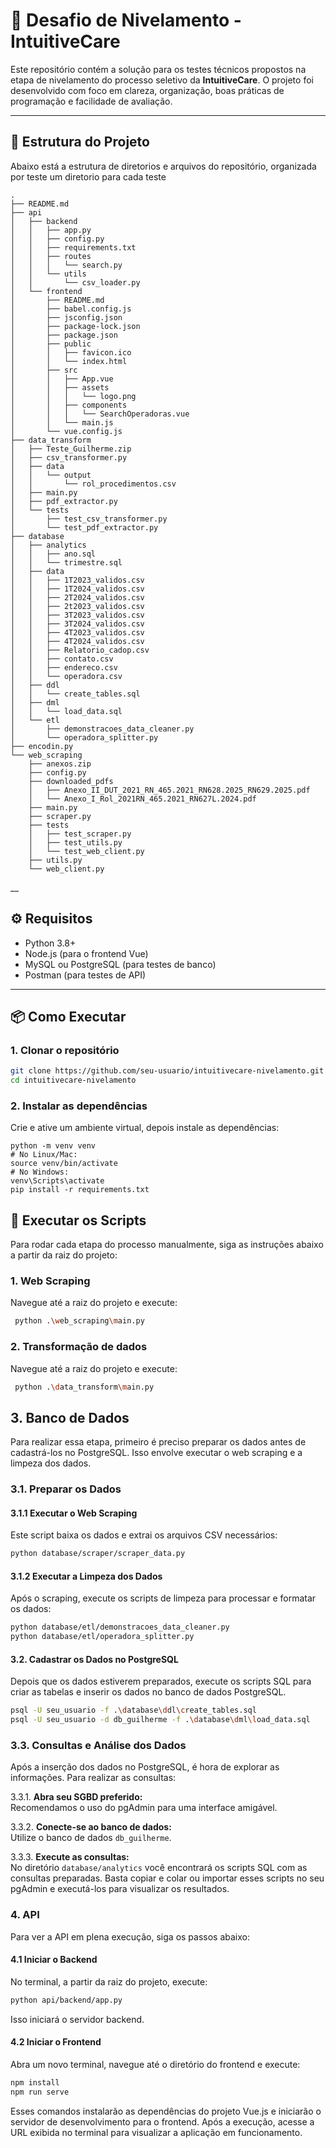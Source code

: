 # 🧪 Desafio de Nivelamento - IntuitiveCare

Este repositório contém a solução para os testes técnicos propostos na etapa de nivelamento do processo seletivo da **IntuitiveCare**. O projeto foi desenvolvido com foco em clareza, organização, boas práticas de programação e facilidade de avaliação.

---

## 📁 Estrutura do Projeto

Abaixo está a estrutura de diretorios e arquivos do repositório, organizada por teste um diretorio para cada teste  
```
.
├── README.md
├── api
│   ├── backend
│   │   ├── app.py
│   │   ├── config.py
│   │   ├── requirements.txt
│   │   ├── routes
│   │   │   └── search.py
│   │   └── utils
│   │       └── csv_loader.py
│   └── frontend
│       ├── README.md
│       ├── babel.config.js
│       ├── jsconfig.json
│       ├── package-lock.json
│       ├── package.json
│       ├── public
│       │   ├── favicon.ico
│       │   └── index.html
│       ├── src
│       │   ├── App.vue
│       │   ├── assets
│       │   │   └── logo.png
│       │   ├── components
│       │   │   └── SearchOperadoras.vue
│       │   └── main.js
│       └── vue.config.js
├── data_transform
│   ├── Teste_Guilherme.zip
│   ├── csv_transformer.py
│   ├── data
│   │   └── output
│   │       └── rol_procedimentos.csv
│   ├── main.py
│   ├── pdf_extractor.py
│   └── tests
│       ├── test_csv_transformer.py
│       └── test_pdf_extractor.py
├── database
│   ├── analytics
│   │   ├── ano.sql
│   │   └── trimestre.sql
│   ├── data
│   │   ├── 1T2023_validos.csv
│   │   ├── 1T2024_validos.csv
│   │   ├── 2T2024_validos.csv
│   │   ├── 2t2023_validos.csv
│   │   ├── 3T2023_validos.csv
│   │   ├── 3T2024_validos.csv
│   │   ├── 4T2023_validos.csv
│   │   ├── 4T2024_validos.csv
│   │   ├── Relatorio_cadop.csv
│   │   ├── contato.csv
│   │   ├── endereco.csv
│   │   └── operadora.csv
│   ├── ddl
│   │   └── create_tables.sql
│   ├── dml
│   │   └── load_data.sql
│   └── etl
│       ├── demonstracoes_data_cleaner.py
│       └── operadora_splitter.py
├── encodin.py
└── web_scraping
    ├── anexos.zip
    ├── config.py
    ├── downloaded_pdfs
    │   ├── Anexo_II_DUT_2021_RN_465.2021_RN628.2025_RN629.2025.pdf
    │   └── Anexo_I_Rol_2021RN_465.2021_RN627L.2024.pdf
    ├── main.py
    ├── scraper.py
    ├── tests
    │   ├── test_scraper.py
    │   ├── test_utils.py
    │   └── test_web_client.py
    ├── utils.py
    └── web_client.py
```

__
## ⚙️ Requisitos

- Python 3.8+
- Node.js (para o frontend Vue)
- MySQL ou PostgreSQL (para testes de banco)
- Postman (para testes de API)

---

## 📦 Como Executar

### 1. Clonar o repositório

```bash
git clone https://github.com/seu-usuario/intuitivecare-nivelamento.git
cd intuitivecare-nivelamento
```
### 2. Instalar as dependências

Crie e ative um ambiente virtual, depois instale as dependências:

```
python -m venv venv
# No Linux/Mac:
source venv/bin/activate
# No Windows:
venv\Scripts\activate
pip install -r requirements.txt
```
## 🚀 Executar os Scripts

Para rodar cada etapa do processo manualmente, siga as instruções abaixo a partir da raiz do projeto:

### 1. Web Scraping

Navegue até a raiz do projeto e execute:

```bash
 python .\web_scraping\main.py
 ```

### 2. Transformação de dados 

Navegue até a raiz do projeto e execute:

```bash
 python .\data_transform\main.py
 ```

## 3. Banco de Dados

Para realizar essa etapa, primeiro é preciso preparar os dados antes de cadastrá-los no PostgreSQL. Isso envolve executar o web scraping e a limpeza dos dados.

### 3.1. Preparar os Dados

#### 3.1.1 Executar o Web Scraping
Este script baixa os dados e extrai os arquivos CSV necessários:

```bash
python database/scraper/scraper_data.py
```
#### 3.1.2 Executar a Limpeza dos Dados
Após o scraping, execute os scripts de limpeza para processar e formatar os dados:
```bash
python database/etl/demonstracoes_data_cleaner.py
python database/etl/operadora_splitter.py
```
#### 3.2. Cadastrar os Dados no PostgreSQL
Depois que os dados estiverem preparados, execute os scripts SQL para criar as tabelas e inserir os dados no banco de dados PostgreSQL.
```bash
psql -U seu_usuario -f .\database\ddl\create_tables.sql
psql -U seu_usuario -d db_guilherme -f .\database\dml\load_data.sql
```
### 3.3. Consultas e Análise dos Dados

Após a inserção dos dados no PostgreSQL, é hora de explorar as informações. Para realizar as consultas:

3.3.1. **Abra seu SGBD preferido:**  
   Recomendamos o uso do pgAdmin para uma interface amigável.

3.3.2. **Conecte-se ao banco de dados:**  
   Utilize o banco de dados `db_guilherme`.

3.3.3. **Execute as consultas:**  
   No diretório `database/analytics` você encontrará os scripts SQL com as consultas preparadas. Basta copiar e colar ou importar esses scripts no seu pgAdmin e executá-los para visualizar os resultados.

### 4. API

Para ver a API em plena execução, siga os passos abaixo:

#### 4.1 Iniciar o Backend

No terminal, a partir da raiz do projeto, execute:

```bash
python api/backend/app.py
```
Isso iniciará o servidor backend.

#### 4.2 Iniciar o Frontend
Abra um novo terminal, navegue até o diretório do frontend e execute:
```bash
npm install
npm run serve
```
Esses comandos instalarão as dependências do projeto Vue.js e iniciarão o servidor de desenvolvimento para o frontend.
Após a execução, acesse a URL exibida no terminal para visualizar a aplicação em funcionamento.



